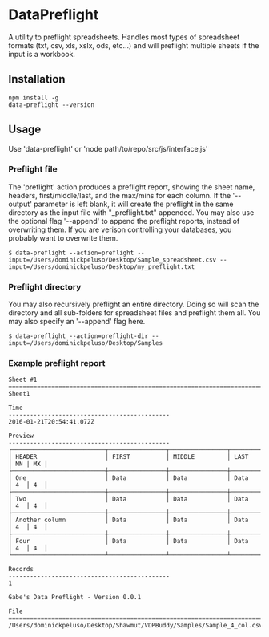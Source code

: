 # DataPreflight
A utility to preflight spreadsheets. Handles most types of spreadsheet formats (txt, csv, xls, xslx, ods, etc...) and will preflight multiple sheets if the input is a workbook.

## Installation
```
npm install -g
data-preflight --version
```

## Usage
Use 'data-preflight' or 'node path/to/repo/src/js/interface.js'

### Preflight file
The 'preflight' action produces a preflight report, showing the sheet name, headers, first/middle/last, and the max/mins for each column. If the '--output' parameter is left blank, it will create the preflight in the same directory as the input file with "_preflight.txt" appended. You may also use the optional flag '--append' to append the preflight reports, instead of overwriting them. If you are verison controlling your databases, you probably want to overwrite them.
```
$ data-preflight --action=preflight --input=/Users/dominickpeluso/Desktop/Sample_spreadsheet.csv --input=/Users/dominickpeluso/Desktop/my_preflight.txt
```

### Preflight directory
You may also recursively preflight an entire directory. Doing so will scan the directory and all sub-folders for spreadsheet files and preflight them all. You may also specify an '--append' flag here.

```
$ data-preflight --action=preflight-dir --input=/Users/dominickpeluso/Desktop/Samples
```

### Example preflight report
```
Sheet #1
=========================================================================================
Sheet1

Time
---------------------------------------------
2016-01-21T20:54:41.072Z

Preview
---------------------------------------------
┌──────────────────────────┬────────────────┬────────────────┬────────────────┬────┬────┐
│ HEADER                   │ FIRST          │ MIDDLE         │ LAST           │ MN │ MX │
├──────────────────────────┼────────────────┼────────────────┼────────────────┼────┼────┤
│ One                      │ Data           │ Data           │ Data           │ 4  │ 4  │
├──────────────────────────┼────────────────┼────────────────┼────────────────┼────┼────┤
│ Two                      │ Data           │ Data           │ Data           │ 4  │ 4  │
├──────────────────────────┼────────────────┼────────────────┼────────────────┼────┼────┤
│ Another column           │ Data           │ Data           │ Data           │ 4  │ 4  │
├──────────────────────────┼────────────────┼────────────────┼────────────────┼────┼────┤
│ Four                     │ Data           │ Data           │ Data           │ 4  │ 4  │
└──────────────────────────┴────────────────┴────────────────┴────────────────┴────┴────┘

Records
---------------------------------------------
1

Gabe's Data Preflight - Version 0.0.1

File
=========================================================================================
/Users/dominickpeluso/Desktop/Shawmut/VDPBuddy/Samples/Sample_4_col.csv


```